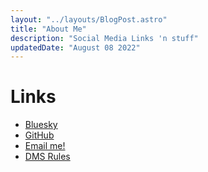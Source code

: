 ```yaml
---
layout: "../layouts/BlogPost.astro"
title: "About Me"
description: "Social Media Links 'n stuff"
updatedDate: "August 08 2022"
---
```


# Links

- [Bluesky](https://bsky.app/profile/spring.swifties.social)
- [GitHub](https://github.com/bloomdevelop)
- [Email me!](mailto:contact.ab0fj@slmail.me)
- [DMS Rules](https://bloomdevelop.github.io/personal-web/rules)
